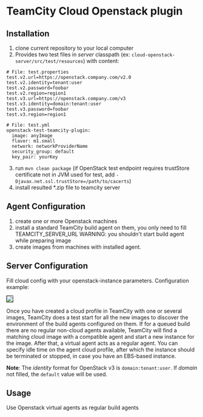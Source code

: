 # TeamCity Cloud Openstack plugin

## Installation
1. clone current repository to your local computer
2. Provides two test files in *server* classpath (ex: `cloud-openstack-server/src/test/resources`) with content:

```
# File: test.properties
test.v2.url=https://openstack.company.com/v2.0
test.v2.identity=tenant:user
test.v2.password=foobar
test.v2.region=region1
test.v3.url=https://openstack.company.com/v3
test.v3.identity=domain:tenant:user
test.v3.password=foobar
test.v3.region=region1
```

```
# File: test.yml
openstack-test-teamcity-plugin:
  image: anyImage
  flavor: m1.small
  network: networkProviderName
  security_group: default
  key_pair: yourKey
```  

3. run `mvn clean package` (if OpenStack test endpoint requires trustStore certificate not in JVM used for test, add `-Djavax.net.ssl.trustStore=/path/to/cacerts`)
4. install resulted *.zip file to teamcity server

## Agent Configuration
1. create one or more Openstack machines
2. install a standard TeamCity build agent on them, you only need to fill TEAMCITY_SERVER_URL
WARNING: you shouldn't start build agent while preparing image
3. create images from machines with installed agent.

## Server Configuration
Fill cloud config with your openstack-instance parameters.
Configuration example:
<dl>
  <img src=http://img-fotki.yandex.ru/get/6805/95491511.0/0_111539_69e1c98b_XXL border=1></img>
</dl>

Once you have created a cloud profile in TeamCity with one or several images, TeamCity does a test start for all the new images to discover the environment of the build agents configured on them. 
If for a queued build there are no regular non-cloud agents available, TeamCity will find a matching cloud image with a compatible agent and start a new instance for the image. After that, a virtual agent acts as a regular agent.
You can specify idle time on the agent cloud profile, after which the instance should be terminated or stopped, in case you have an EBS-based instance.

**Note**: The *identity* format for OpenStack v3 is `domain:tenant:user`. If *domain* not filled, the `default` value will be used.  

## Usage
Use Openstack virtual agents as regular build agents
